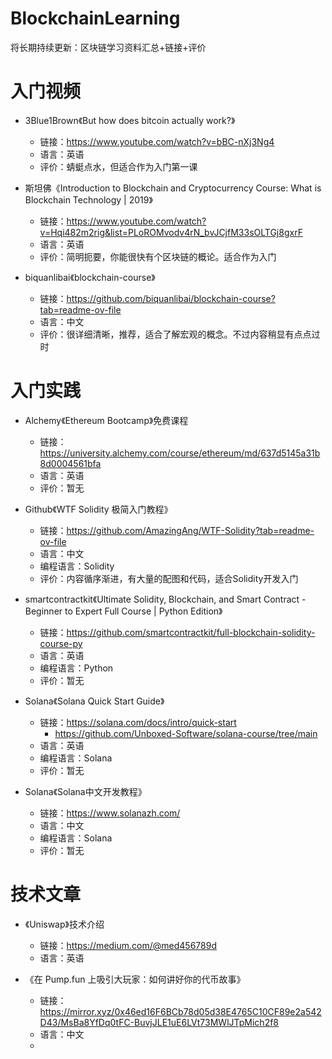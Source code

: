 # BlockchainLearning
将长期持续更新：区块链学习资料汇总+链接+评价



# 入门视频
- 3Blue1Brown《But how does bitcoin actually work?》
  - 链接：https://www.youtube.com/watch?v=bBC-nXj3Ng4
  - 语言：英语
  - 评价：蜻蜓点水，但适合作为入门第一课



- 斯坦佛《Introduction to Blockchain and Cryptocurrency Course: What is Blockchain Technology | 2019》
  - 链接：https://www.youtube.com/watch?v=Hqi482m2rig&list=PLoROMvodv4rN_bvJCjfM33sOLTGj8gxrF
  - 语言：英语
  - 评价：简明扼要，你能很快有个区块链的概论。适合作为入门
 
- biquanlibai《blockchain-course》
  - 链接：https://github.com/biquanlibai/blockchain-course?tab=readme-ov-file
  - 语言：中文
  - 评价：很详细清晰，推荐，适合了解宏观的概念。不过内容稍显有点点过时
 

# 入门实践
- Alchemy《Ethereum Bootcamp》免费课程
  - 链接：https://university.alchemy.com/course/ethereum/md/637d5145a31b8d0004561bfa
  - 语言：英语
  - 评价：暂无

- Github《WTF Solidity 极简入门教程》
  - 链接：https://github.com/AmazingAng/WTF-Solidity?tab=readme-ov-file
  - 语言：中文
  - 编程语言：Solidity
  - 评价：内容循序渐进，有大量的配图和代码，适合Solidity开发入门


- smartcontractkit《Ultimate Solidity, Blockchain, and Smart Contract - Beginner to Expert Full Course | Python Edition》
  - 链接：https://github.com/smartcontractkit/full-blockchain-solidity-course-py
  - 语言：英语
  - 编程语言：Python
  - 评价：暂无

- Solana《Solana Quick Start Guide》
  - 链接：https://solana.com/docs/intro/quick-start
    - https://github.com/Unboxed-Software/solana-course/tree/main
  - 语言：英语
  - 编程语言：Solana
  - 评价：暂无
    
- Solana《Solana中文开发教程》
  - 链接：https://www.solanazh.com/
  - 语言：中文
  - 编程语言：Solana
  - 评价：暂无
 
# 技术文章
- 《Uniswap》技术介绍
  - 链接：https://medium.com/@med456789d
  - 语言：英语
 
- 《在 Pump.fun 上吸引大玩家：如何讲好你的代币故事》
  - 链接：https://mirror.xyz/0x46ed16F6BCb78d05d38E4765C10CF89e2a542D43/MsBa8YfDq0tFC-BuvjJLE1uE6LVt73MWlJTpMich2f8
  - 语言：中文
  - 
